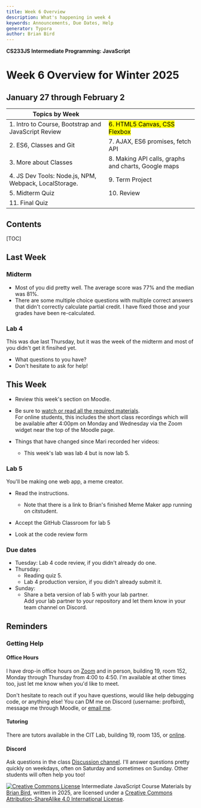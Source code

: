 ```yaml
---
title: Week 6 Overview
description: What's happening in week 4
keywords: Announcements, Due Dates, Help
generator: Typora
author: Brian Bird
---
```


**CS233JS Intermediate Programming: JavaScript**

<h1>Week 6 Overview for Winter 2025</h1>

<h2>January 27 through February 2</h2>



| Topics by Week                                        |                                                     |
| ----------------------------------------------------- | --------------------------------------------------- |
| 1. Intro to Course, Bootstrap and JavaScript Review   | <mark>6. HTML5 Canvas, CSS Flexbox</mark>           |
| 2. ES6, Classes and Git                               | 7. AJAX, ES6 promises, fetch API                    |
| 3. More about Classes                                 | 8. Making API calls, graphs and charts, Google maps |
| 4. JS Dev Tools: Node.js, NPM, Webpack, LocalStorage. | 9. Term Project                                     |
| 5. Midterm Quiz                                       | 10. Review                                          |
| 11. Final Quiz                                        |                                                     |

<h2>Contents</h2>

[TOC]

## Last Week

### Midterm

- Most of you did pretty well. The average score was 77% and the median was 81%.
- There are some multiple choice questions with multiple correct answers that didn't correctly calculate partial credit. I have fixed those and your grades have been re-calculated.

### Lab 4

This was due last Thursday, but it was the week of the midterm and most of you didn't get it finsihed yet.

- What questions to you have?
- Don't hesitate to ask for help!

## This Week

- Review this week's section on Moodle. 
- Be sure to <u>watch or read all the required materials</u>.  
    For online students, this includes the short class recordings which will be available after 4:00pm on Monday and Wednesday via the Zoom widget near the top of the Moodle page.
- Things that have changed since Mari recorded her videos:

  - This week's lab was lab 4 but is now lab 5.

### Lab 5

You'll be making one web app, a meme creator.

- Read the instructions.
  - Note that there is a link to Brian's finished Meme Maker app running on citstudent.

- Accept the GitHub Classroom for lab 5
- Look at the code review form

### Due dates

- Tuesday: Lab 4 code review, if you didn't already do one.
- Thursday: 
  - Reading quiz 5.
  - Lab 4 production version, if you didn't already submit it.
- Sunday:
  - Share a beta version of lab 5 with your lab partner.  
    Add your lab partner to your repository and let them know in your team channel on Discord.

## Reminders

### Getting Help

#### Office Hours

I have drop-in office hours on [Zoom](https://lanecc.zoom.us/j/93494931394) and in person, building 19, room 152, Monday through Thursday from 4:00 to 4:50. I'm available at other times too, just let me know when you'd like to meet. 

Don't hesitate to reach out if you have questions, would like help debugging code, or anything else! You can DM me on Discord (username: profbird), message me through Moodle, or [email me](mailto:birdb@lanecc.edu).

#### Tutoring

There are tutors available in the CIT Lab, building 19, room 135, or [online](https://www.lanecc.edu/get-support/academic-support/academic-and-tutoring-services).

#### Discord

Ask questions in the class [Discussion channel](https://discord.com/channels/1290812758249701396/1324897172981809273). I'll answer questions pretty quickly on weekdays, often on Saturday and sometimes on Sunday. Other students will often help you too!



[![Creative Commons License](https://i.creativecommons.org/l/by-sa/4.0/88x31.png)](http://creativecommons.org/licenses/by-sa/4.0/) Intermediate JavaScript Course Materials by [Brian Bird](https://profbird.dev), written in <time>2025</time>, are licensed under a [Creative Commons Attribution-ShareAlike 4.0 International License](http://creativecommons.org/licenses/by-sa/4.0/). 